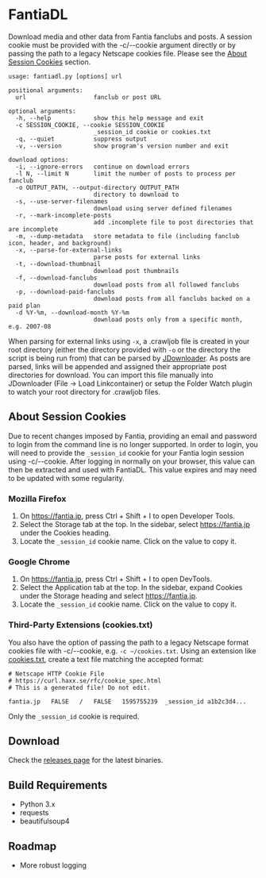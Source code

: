 # FantiaDL
Download media and other data from Fantia fanclubs and posts. A session cookie must be provided with the -c/--cookie argument directly or by passing the path to a legacy Netscape cookies file. Please see the [About Session Cookies](#about-session-cookies) section.

```
usage: fantiadl.py [options] url

positional arguments:
  url                   fanclub or post URL

optional arguments:
  -h, --help            show this help message and exit
  -c SESSION_COOKIE, --cookie SESSION_COOKIE
                        _session_id cookie or cookies.txt
  -q, --quiet           suppress output
  -v, --version         show program's version number and exit

download options:
  -i, --ignore-errors   continue on download errors
  -l N, --limit N       limit the number of posts to process per fanclub
  -o OUTPUT_PATH, --output-directory OUTPUT_PATH
                        directory to download to
  -s, --use-server-filenames
                        download using server defined filenames
  -r, --mark-incomplete-posts
                        add .incomplete file to post directories that are incomplete
  -m, --dump-metadata   store metadata to file (including fanclub icon, header, and background)
  -x, --parse-for-external-links
                        parse posts for external links
  -t, --download-thumbnail
                        download post thumbnails
  -f, --download-fanclubs
                        download posts from all followed fanclubs
  -p, --download-paid-fanclubs
                        download posts from all fanclubs backed on a paid plan
  -d %Y-%m, --download-month %Y-%m
                        download posts only from a specific month, e.g. 2007-08
```

When parsing for external links using `-x`, a .crawljob file is created in your root directory (either the directory provided with `-o` or the directory the script is being run from) that can be parsed by [JDownloader](http://jdownloader.org/). As posts are parsed, links will be appended and assigned their appropriate post directories for download. You can import this file manually into JDownloader (File -> Load Linkcontainer) or setup the Folder Watch plugin to watch your root directory for .crawljob files.

## About Session Cookies
Due to recent changes imposed by Fantia, providing an email and password to login from the command line is no longer supported. In order to login, you will need to provide the `_session_id` cookie for your Fantia login session using -c/--cookie. After logging in normally on your browser, this value can then be extracted and used with FantiaDL. This value expires and may need to be updated with some regularity.

### Mozilla Firefox
1. On https://fantia.jp, press Ctrl + Shift + I to open Developer Tools.
2. Select the Storage tab at the top. In the sidebar, select https://fantia.jp under the Cookies heading.
3. Locate the `_session_id` cookie name. Click on the value to copy it.

### Google Chrome
1. On https://fantia.jp, press Ctrl + Shift + I to open DevTools.
2. Select the Application tab at the top. In the sidebar, expand Cookies under the Storage heading and select https://fantia.jp.
3. Locate the `_session_id` cookie name. Click on the value to copy it.

### Third-Party Extensions (cookies.txt)
You also have the option of passing the path to a legacy Netscape format cookies file with -c/--cookie, e.g. `-c ~/cookies.txt`. Using an extension like [cookies.txt](https://chrome.google.com/webstore/detail/cookiestxt/njabckikapfpffapmjgojcnbfjonfjfg), create a text file matching the accepted format:

```
# Netscape HTTP Cookie File
# https://curl.haxx.se/rfc/cookie_spec.html
# This is a generated file! Do not edit.

fantia.jp	FALSE	/	FALSE	1595755239	_session_id	a1b2c3d4...
```

Only the `_session_id` cookie is required.

## Download
Check the [releases page](https://github.com/bitbybyte/fantiadl/releases/latest) for the latest binaries.

## Build Requirements
 - Python 3.x
 - requests
 - beautifulsoup4

## Roadmap
 - More robust logging